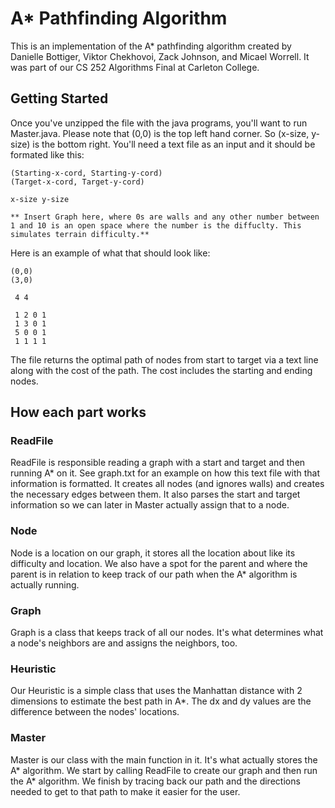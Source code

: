 # A* Pathfinding Algorithm

This is an implementation of the A* pathfinding algorithm created by Danielle Bottiger, Viktor Chekhovoi, Zack Johnson, and Micael Worrell. It was part of our CS 252 Algorithms Final at Carleton College. 

## Getting Started

Once you've unzipped the file with the java programs, you'll want to run Master.java. Please note that (0,0) is the top left hand corner. So (x-size, y-size) is the bottom right. You'll need a text file as an input and it should be formated like this:


```
(Starting-x-cord, Starting-y-cord)  
(Target-x-cord, Target-y-cord)  
  
x-size y-size  
  
** Insert Graph here, where 0s are walls and any other number between 1 and 10 is an open space where the number is the diffuclty. This simulates terrain difficulty.**
```

Here is an example of what that should look like:

```
(0,0)
(3,0)
  
 4 4
  
 1 2 0 1
 1 3 0 1
 5 0 0 1
 1 1 1 1
```

The file returns the optimal path of nodes from start to target via a text line along with the cost of the path. The cost includes the starting and ending nodes.

## How each part works  
### ReadFile  
ReadFile is responsible reading a graph with a start and target and then running A* on it. See graph.txt for an example on how this text file with that information is formatted. It creates all nodes (and ignores walls) and creates the necessary edges between them. It also parses the start and target information so we can later in Master actually assign that to a node.
### Node  
Node is a location on our graph, it stores all the location about like its difficulty and location. We also have a spot for the parent and where the parent is in relation to keep track of our path when the A* algorithm is actually running.
### Graph  
Graph is a class that keeps track of all our nodes. It's what determines what a node's neighbors are and assigns the neighbors, too.
### Heuristic  
Our Heuristic is a simple class that uses the Manhattan distance with 2 dimensions to estimate the best path in A*. The dx and dy values are the difference between the nodes' locations.
### Master  
Master is our class with the main function in it. It's what actually stores the A* algorithm. We start by calling ReadFile to create our graph and then run the A* algorithm. We finish by tracing back our path and the directions needed to get to that path to make it easier for the user.

